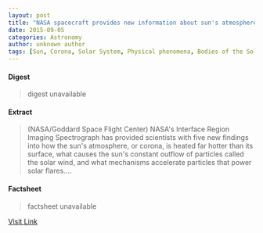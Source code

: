 ```yaml
---
layout: post
title: "NASA spacecraft provides new information about sun's atmosphere"
date: 2015-09-05
categories: Astronomy
author: unknown author
tags: [Sun, Corona, Solar System, Physical phenomena, Bodies of the Solar System, Applied and interdisciplinary physics, Stellar astronomy, Nature, Physical sciences, Space science, Astronomy, Outer space, Featured]
---
```



#### Digest
>digest unavailable

#### Extract
>(NASA/Goddard Space Flight Center) NASA's Interface Region Imaging Spectrograph has provided scientists with five new findings into how the sun's atmosphere, or corona, is heated far hotter than its surface, what causes the sun's constant outflow of particles called the solar wind, and what mechanisms accelerate particles that power solar flares....

#### Factsheet
>factsheet unavailable

[Visit Link](http://www.eurekalert.org/pub_releases/2014-10/nsfc-nsp101614.php)


